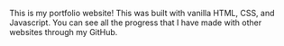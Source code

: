 This is my portfolio website! This was built with vanilla HTML, CSS, and Javascript. You can see all the progress that I have made with other websites through my GitHub.

